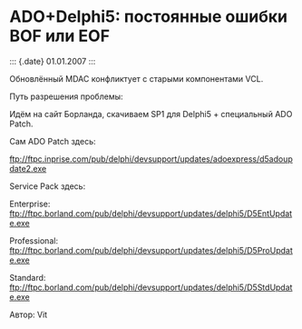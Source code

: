 ADO+Delphi5: постоянные ошибки BOF или EOF
==========================================

::: {.date}
01.01.2007
:::

Обновлённый MDAC конфликтует с старыми компонентами VCL.

Путь разрешения проблемы:

Идём на сайт Борланда, скачиваем SP1 для Delphi5 + специальный ADO
Patch.

Сам ADO Patch здесь:

<ftp://ftpc.inprise.com/pub/delphi/devsupport/updates/adoexpress/d5adoupdate2.exe>

Service Pack здесь:

Enterprise:
<ftp://ftpc.borland.com/pub/delphi/devsupport/updates/delphi5/D5EntUpdate.exe>

Professional:
<ftp://ftpc.borland.com/pub/delphi/devsupport/updates/delphi5/D5ProUpdate.exe>

Standard:
<ftp://ftpc.borland.com/pub/delphi/devsupport/updates/delphi5/D5StdUpdate.exe>

Автор: Vit
